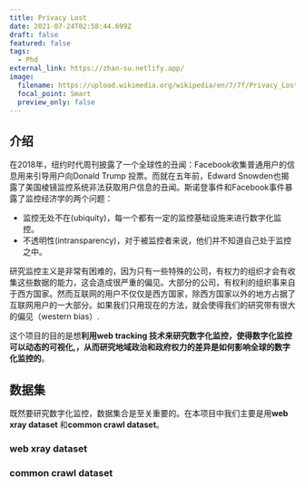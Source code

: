 ```yaml
---
title: Privacy Lost
date: 2021-07-24T02:58:44.699Z
draft: false
featured: false
tags:
  - Phd
external_link: https://zhan-su.netlify.app/
image:
  filename: https://upload.wikimedia.org/wikipedia/en/7/7f/Privacy_Lost_cover_Large.jpg
  focal_point: Smart
  preview_only: false
---
```

## 介绍

在2018年，纽约时代周刊披露了一个全球性的丑闻：Facebook收集普通用户的信息用来引导用户向Donald Trump 投票。而就在五年前，Edward Snowden也揭露了美国棱镜监控系统非法获取用户信息的丑闻。斯诺登事件和Facebook事件暴露了监控经济学的两个问题：

* 监控无处不在(ubiquity)，每一个都有一定的监控基础设施来进行数字化监控。
* 不透明性(intransparency)，对于被监控者来说，他们并不知道自己处于监控之中。

研究监控主义是非常有困难的，因为只有一些特殊的公司，有权力的组织才会有收集这些数据的能力，这会造成很严重的偏见。大部分的公司，有权利的组织事来自于西方国家。然而互联网的用户不仅仅是西方国家，除西方国家以外的地方占据了互联网用户的一大部分。如果我们只用现在的方法，就会使得我们的研究带有很大的偏见（western bias）.

这个项目的目的是想**利用web tracking 技术来研究数字化监控，使得数字化监控可以动态的可视化,，从而研究地域政治和政府权力的差异是如何影响全球的数字化监控的**。

## 数据集

既然要研究数字化监控，数据集合是至关重要的。在本项目中我们主要是用**web xray dataset** 和**common crawl dataset**。

### web xray dataset

### common crawl dataset